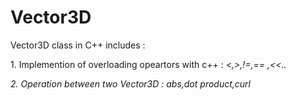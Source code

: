 <h1>Vector3D</h1>
<p> Vector3D class in C++ includes :</p>
<p> 1.  Implemention of overloading opeartors with c++  : <em><,>,!=,== ,<<..<em> </p>
<p> 2.  Operation between two Vector3D : abs,dot product,curl </p>
<br>




